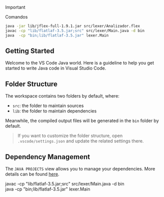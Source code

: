 > [!IMPORTANT]
> Comandos
> ```bash
> java -jar lib/jflex-full-1.9.1.jar src/lexer/Analizador.flex
> javac -cp "lib/flatlaf-3.5.jar;src" src/lexer/Main.java -d bin  
> java  -cp "bin;lib/flatlaf-3.5.jar" lexer.Main 
> ```
                     
## Getting Started

Welcome to the VS Code Java world. Here is a guideline to help you get started to write Java code in Visual Studio Code.

## Folder Structure

The workspace contains two folders by default, where:

- `src`: the folder to maintain sources
- `lib`: the folder to maintain dependencies

Meanwhile, the compiled output files will be generated in the `bin` folder by default.

> If you want to customize the folder structure, open `.vscode/settings.json` and update the related settings there.

## Dependency Management

The `JAVA PROJECTS` view allows you to manage your dependencies. More details can be found [here](https://github.com/microsoft/vscode-java-dependency#manage-dependencies).


javac -cp "lib/flatlaf-3.5.jar;src" src/lexer/Main.java -d bin  
java  -cp "bin;lib/flatlaf-3.5.jar" lexer.Main  